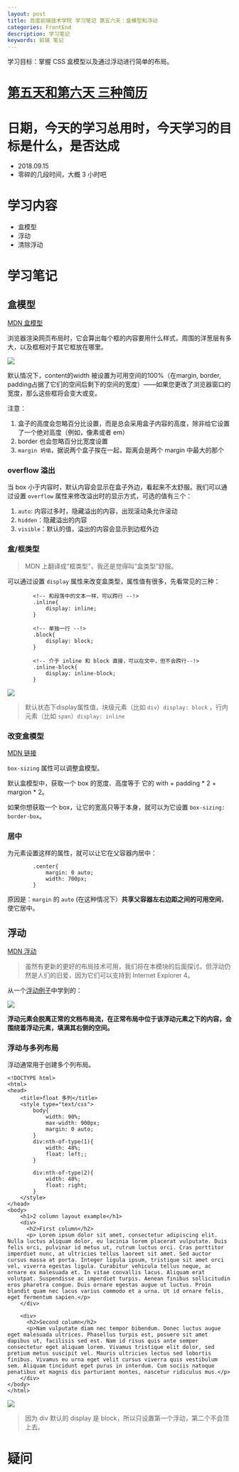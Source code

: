```yaml
---
layout: post
title: 百度前端技术学院 学习笔记 第五六天：盒模型和浮动
categories: FrontEnd
description: 学习笔记
keywords: 前端 笔记
---
```


学习目标：掌握 CSS 盒模型以及通过浮动进行简单的布局。

# [第五天和第六天 三种简历](http://ife.baidu.com/course/detail/id/40)

# 日期，今天的学习总用时，今天学习的目标是什么，是否达成

- 2018.09.15
- 零碎的几段时间，大概 3 小时吧


# 学习内容

- 盒模型
- 浮动
- 清除浮动

# 学习笔记

## 盒模型

[MDN 盒模型](https://developer.mozilla.org/zh-CN/docs/Learn/CSS/Introduction_to_CSS/Box_model)

浏览器渲染网页布局时，它会算出每个框的内容要用什么样式，周围的洋葱层有多大，以及框相对于其它框放在哪里。

![](http://oqg4nua5z.bkt.clouddn.com/blog/0.png)

默认情况下，content的width 被设置为可用空间的100%（在margin, border, padding占据了它们的空间后剩下的空间的宽度）——如果您更改了浏览器窗口的宽度，那么这些框将会变大或变。

注意：

1. 盒子的高度会忽略百分比设置，而是总会采用盒子内容的高度，除非给它设置了一个绝对高度（例如，像素或者 em）
2. border 也会忽略百分比宽度设置
3. ``margin 坍塌``，据说两个盒子挨在一起，距离会是两个 margin 中最大的那个

### overflow 溢出

当 box 小于内容时，默认内容会显示在盒子外边，看起来不太舒服。我们可以通过设置 ``overflow`` 属性来修改溢出时的显示方式，可选的值有三个：

1. ``auto``: 内容过多时，隐藏溢出的内容，出现滚动条允许滚动
2. ``hidden``：隐藏溢出的内容
3. ``visible``：默认的值，溢出的内容会显示到边框外边

### 盒/框类型

> MDN 上翻译成“框类型”，我还是觉得叫“盒类型”舒服。

可以通过设置 ``display`` 属性来改变盒类型，属性值有很多，先看常见的三种：

```
		<!-- 和段落中的文本一样，可以跨行 --!>
		.inline{
			display: inline;
		}
		
		<!-- 单独一行 --!>
		.block{
			display: block;
		}

		<!-- 介于 inline 和 block 直接，可以在文中，但不会跨行--!>
		.inline-block{
			display: inline-block;
		}
```

![](http://oqg4nua5z.bkt.clouddn.com/blog/0.jpg)

>默认状态下display属性值，块级元素（比如 ``div``）``display: block`` ，行内元素（比如 ``span``）``display: inline``

### 改变盒模型

[MDN 链接](https://developer.mozilla.org/zh-CN/docs/Learn/CSS/Styling_boxes/Box_model_recap#%E5%AE%8C%E5%85%A8%E6%94%B9%E5%8F%98%E7%9B%92%E6%A8%A1%E5%9E%8B)

``box-sizing`` 属性可以调整盒模型。

默认盒模型中，获取一个 box 的宽度、高度等于 它的 with + padding * 2 + margion * 2。

如果你想获取一个 box，让它的宽高只等于本身，就可以为它设置 ``box-sizing: border-box``。



### 居中

为元素设置这样的属性，就可以让它在父容器内居中：

```
		.center{
			margin: 0 auto;
			width: 700px;
		}
```

原因是：``margin`` 的 ``auto`` (在这种情况下）**共享父容器左右边距之间的可用空间**，使它居中。 

## 浮动

[MDN 浮动](https://developer.mozilla.org/zh-CN/docs/Learn/CSS/CSS_layout/Floats)

>虽然有更新的更好的布局技术可用，我们将在本模块的后面探讨。但浮动仍然是人们的旧爱，因为它们可以支持到 Internet Explorer 4。

从一个[浮动例子](https://developer.mozilla.org/zh-CN/docs/Learn/CSS/CSS_layout/Floats#%E7%AE%80%E5%8D%95%E7%9A%84%E4%BE%8B%E5%AD%90)中学到的：

![](http://oqg4nua5z.bkt.clouddn.com/blog/0-float.jpg)

**浮动元素会脱离正常的文档布局流，在正常布局中位于该浮动元素之下的内容，会围绕着浮动元素，填满其右侧的空间。**

### 浮动与多列布局


浮动通常用于创建多个列布局。

```
<!DOCTYPE html>
<html>
<head>
	<title>float 多列</title>
	<style type="text/css">
		body{
			width: 90%;
			max-width: 900px;
			margin: 0 auto;
		}
		div:nth-of-type(1){
			width: 48%;
			float: left;;
		}

		div:nth-of-type(2){
			width: 48%;
			float: right;
		}
	</style>
</head>
<body>
	<h1>2 column layout example</h1>
	<div>
	  <h2>First column</h2>
	  <p> Lorem ipsum dolor sit amet, consectetur adipiscing elit. Nulla luctus aliquam dolor, eu lacinia lorem placerat vulputate. Duis felis orci, pulvinar id metus ut, rutrum luctus orci. Cras porttitor imperdiet nunc, at ultricies tellus laoreet sit amet. Sed auctor cursus massa at porta. Integer ligula ipsum, tristique sit amet orci vel, viverra egestas ligula. Curabitur vehicula tellus neque, ac ornare ex malesuada et. In vitae convallis lacus. Aliquam erat volutpat. Suspendisse ac imperdiet turpis. Aenean finibus sollicitudin eros pharetra congue. Duis ornare egestas augue ut luctus. Proin blandit quam nec lacus varius commodo et a urna. Ut id ornare felis, eget fermentum sapien.</p>
	</div>

	<div>
	  <h2>Second column</h2>
	  <p>Nam vulputate diam nec tempor bibendum. Donec luctus augue eget malesuada ultrices. Phasellus turpis est, posuere sit amet dapibus ut, facilisis sed est. Nam id risus quis ante semper consectetur eget aliquam lorem. Vivamus tristique elit dolor, sed pretium metus suscipit vel. Mauris ultricies lectus sed lobortis finibus. Vivamus eu urna eget velit cursus viverra quis vestibulum sem. Aliquam tincidunt eget purus in interdum. Cum sociis natoque penatibus et magnis dis parturient montes, nascetur ridiculus mus.</p>
	</div>
</body>
</html>
```

![](http://oqg4nua5z.bkt.clouddn.com/blog/0-float-3.jpg)

>因为 div 默认的 display 是 block，所以只设置第一个浮动，第二个不会顶上去。

# 疑问
